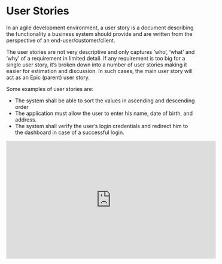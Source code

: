 # User Stories

In an agile development environment, a user story is a document describing the functionality a business system should provide and are written from the perspective of an end-user/customer/client.

The user stories are not very descriptive and only captures ‘who’, ‘what’ and ‘why’ of a requirement in limited detail. If any requirement is too big for a single user story, it’s broken down into a number of user stories making it easier for estimation and discussion. In such cases, the main user story will act as an Epic (parent) user story.

Some examples of user stories are:
- The system shall be able to sort the values in ascending and descending order
- The application must allow the user to enter his name, date of birth, and address.
- The system shall verify the user’s login credentials and redirect him to the dashboard in case of a successful login.


<iframe width="560" height="315" src="https://www.youtube.com/embed/SRRQCDZQ6G4" title="YouTube video player" frameborder="0" allow="accelerometer; autoplay; clipboard-write; encrypted-media; gyroscope; picture-in-picture" allowfullscreen></iframe>